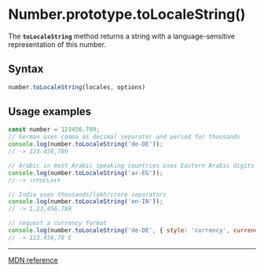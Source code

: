 # Number.prototype.toLocaleString()

The **`toLocaleString`** method returns a string with a language-sensitive representation of this number.

## Syntax

```js
number.toLocaleString(locales, options)
```

## Usage examples

```js
const number = 123456.789;
// German uses comma as decimal separator and period for thousands
console.log(number.toLocaleString('de-DE'));
// -> 123.456,789

// Arabic in most Arabic speaking countries uses Eastern Arabic digits
console.log(number.toLocaleString('ar-EG'));
// -> ١٢٣٤٥٦٫٧٨٩

// India uses thousands/lakh/crore separators
console.log(number.toLocaleString('en-IN'));
// -> 1,23,456.789

// request a currency format
console.log(number.toLocaleString('de-DE', { style: 'currency', currency: 'EUR' }));
// -> 123.456,79 €
```

---

[MDN reference](https://developer.mozilla.org/en-US/docs/Web/JavaScript/Reference/Global_Objects/Number/toLocaleString)
